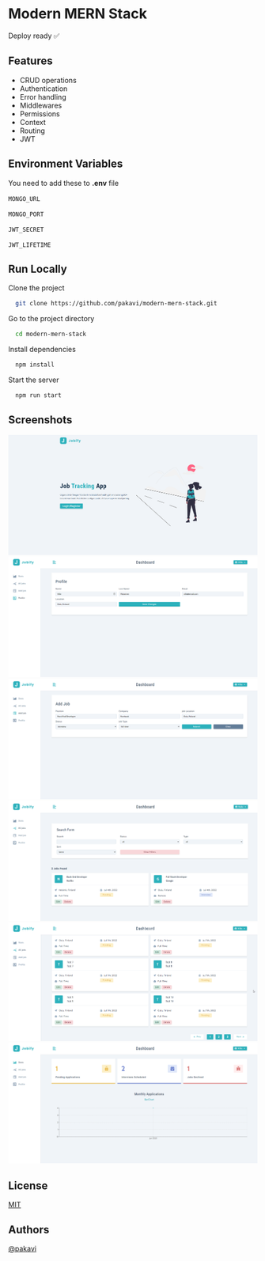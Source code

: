 # Modern MERN Stack

Deploy ready ✅

## Features
- CRUD operations
- Authentication
- Error handling
- Middlewares
- Permissions
- Context
- Routing
- JWT

## Environment Variables

You need to add these to **.env** file

`MONGO_URL`

`MONGO_PORT`

`JWT_SECRET`

`JWT_LIFETIME`

## Run Locally

Clone the project

```bash
  git clone https://github.com/pakavi/modern-mern-stack.git
```

Go to the project directory

```bash
  cd modern-mern-stack
```

Install dependencies

```bash
  npm install
```

Start the server

```bash
  npm run start
```

## Screenshots
![App Screenshot](./preview/modern-mern-stack-landing-page.png)
![App Screenshot](./preview/modern-mern-stack-profile.png)
![App Screenshot](./preview/modern-mern-stack-add-job.png)
![App Screenshot](./preview/modern-mern-stack-jobs-with-search.png)
![App Screenshot](./preview/modern-mern-stack-jobs-pagination.png)
![App Screenshot](./preview/modern-mern-stack-stats.png)

## License

[MIT](https://github.com/pakavi/modern-mern-stack/blob/main/LICENSE.md)


## Authors

[@pakavi](https://github.com/pakavi)
